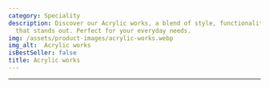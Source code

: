 ```yaml
---
category: Speciality
description: Discover our Acrylic works, a blend of style, functionality, and quality
  that stands out. Perfect for your everyday needs.
img: /assets/product-images/acrylic-works.webp
img_alt:  Acrylic works
isBestSeller: false
title: Acrylic works
---
```

---

